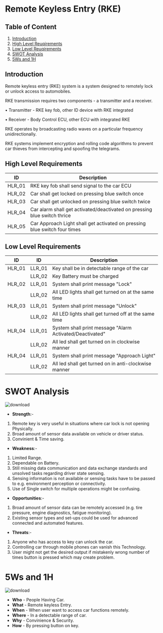 # Remote Keyless Entry (RKE)

## Table of Content
  1. [Introduction](#introduction)
  2. [High Level Reuqirements](#high-level-requirements)
  3. [Low Level Reuqirements](#low-level-requirements)
  4. [ SWOT Analysis](#swot-analysis)
  5. [5Ws and 1H](#5ws-and-1h)
## Introduction
Remote keyless entry (RKE) system is a system designed to remotely lock or unlock access to automobiles.

RKE transmission requires two components - a transmitter and a receiver. 

•	Transmitter - RKE key fob, other ID device with RKE integrated 

•	Receiver - Body Control ECU, other ECU with integrated RKE 

RKE operates by broadcasting radio waves on a particular frequency unidirectionally. 

RKE systems implement encryption and rolling code algorithms to prevent car thieves from intercepting and spoofing the telegrams. 

## High Level Requirements
|ID|Description|
|------|------|
|HLR_01|RKE key fob shall send signal to the car ECU|
|HLR_02|Car shall get locked on pressing blue switch once|
|HLR_03|Car shall get unlocked on pressing blue switch twice|
|HLR_04|Car alarm shall get activated/deactivated on pressing blue switch thrice|
|HLR_05|Car Approach Light shall get activated on pressing blue switch four times|

## Low Level Requirements
|ID|ID|Description|
|------|------|------|
|HLR_01|LLR_01|Key shall be in detectable range of the car|
||LLR_02|Key Battery must be charged|
|HLR_02|LLR_01|System shall print message "Lock"|       
||LLR_02|All LED lights shall get turned on at the same time|
|HLR_03|LLR_01|System shall print message "Unlock"|              
||LLR_02|All LED lights shall get turned off at the same time|
|HLR_04|LLR_01|System shall print message "Alarm Activated/Deactivated"|              
||LLR_02|All led shall get turned on in clockwise manner|
|HLR_04|LLR_01|System shall print message "Approach Light"|              
||LLR_02|All led shall get turned on in anti-clockwise manner|







# SWOT Analysis
![download](https://user-images.githubusercontent.com/98874290/157716675-bbf17aea-59a4-4ebb-8f13-288a8266389d.png)
* **Strength**:-
1) Remote key is very useful in  situations where car lock is not opening Physically.
2) Broad amount of sensor data available on vehicle or driver status.
3) Convinient & Time saving.
* **Weakness**:-
1) Limited Range.
2) Dependable on Battery.
3) Still missing data communication and data exchange standards and unsolved tasks regarding driver state sensing.
4) Sensing information is not available or sensing tasks have to be passed to e.g. environment perception or connectivity.
5) Use of Single switch for multiple operations might be confusing.
* **Opportunities**:-
1) Broad amount of sensor data can be remotely accessed (e.g. tire pressure, engine diagnostics, fatigue monitoring).
2) Existing sensor types and set-ups could be used for advanced connected and automated features.
* **Threats**:-
1) Anyone who has access to key can unlock the car.
2) Controlling car through mobile phones can vanish this Technology.
3) User might not get the desired output if mistakenly wrong number of times button is pressed which may create problem.



# 5Ws and 1H
![download](https://user-images.githubusercontent.com/98874290/157722220-f94605d1-9cd1-405a-a3ca-bbac83014911.jpg)
* **Who** - People Having Car.
* **What** - Remote keyless Entry.
* **When** - When user want to access car functions remotely.
* **Where** - In a detectable range of car.
* **Why** - Convinience & Security.
* **How** - By pressing button on key.







